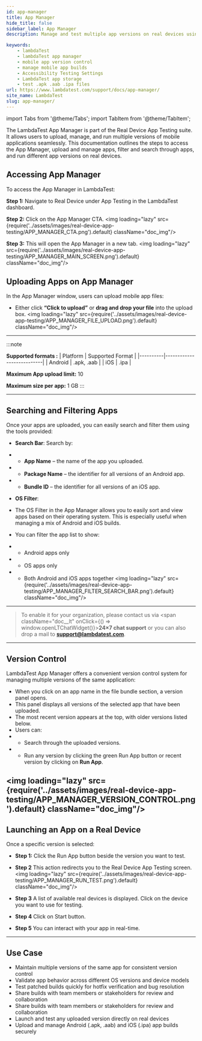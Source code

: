 ```yaml
---
id: app-manager
title: App Manager
hide_title: false
sidebar_label: App Manager
description: Manage and test multiple app versions on real devices using LambdaTest App Manager. Supports .apk, .aab, and .ipa uploads with version control and live testing.

keywords:
    - lambdaTest
    - lambdaTest app manager
    - mobile app version control
    - manage mobile app builds
    - Accessibility Testing Settings
    - LambdaTest app storage
    - test .apk .aab .ipa files
url: https://www.lambdatest.com/support/docs/app-manager/
site_name: LambdaTest
slug: app-manager/
---
```


import Tabs from '@theme/Tabs';
import TabItem from '@theme/TabItem';

<script type="application/ld+json"
      dangerouslySetInnerHTML={{ __html: JSON.stringify({
       "@context": "https://schema.org",
        "@type": "BreadcrumbList",
        "itemListElement": [{
          "@type": "ListItem",
          "position": 1,
          "name": "Home",
          "item": "https://www.lambdatest.com"
        },{
          "@type": "ListItem",
          "position": 2,
          "name": "Support",
          "item": "https://www.lambdatest.com/support/docs/"
        },{
          "@type": "ListItem",
          "position": 3,
          "name": "Accessibility Test Scheduling",
          "item": "https://www.lambdatest.com/support/docs/app-manager/"
        }]
      })
    }}
></script>

The LambdaTest App Manager is part of the Real Device App Testing suite. It allows users to upload, manage, and run multiple versions of mobile applications seamlessly. This documentation outlines the steps to access the App Manager, upload and manage apps, filter and search through apps, and run different app versions on real devices.

## Accessing App Manager
To access the App Manager in LambdaTest:

**Step 1:** Navigate to Real Device under App Testing in the LambdaTest dashboard.


**Step 2:** Click on the App Manager CTA.
<img loading="lazy" src={require('../assets/images/real-device-app-testing/APP_MANAGER_CTA.png').default} className="doc_img"/>

**Step 3:** This will open the App Manager in a new tab. 
<img loading="lazy" src={require('../assets/images/real-device-app-testing/APP_MANAGER_MAIN_SCREEN.png').default} className="doc_img"/>

## Uploading Apps on App Manager

In the App Manager window, users can upload mobile app files:

- Either click **“Click to upload”**  or **drag and drop your file** into the upload box.
<img loading="lazy" src={require('../assets/images/real-device-app-testing/APP_MANAGER_FILE_UPLOAD.png').default} className="doc_img"/>

---
:::note

**Supported formats :**
| Platform | Supported Format |
|----------|---------------------------|
| Android  | .apk, .aab        | 
| iOS      | .ipa | 

**Maximum App upload limit:** 10

**Maximum size per app:** 1 GB
:::

---

## Searching and Filtering Apps
Once your apps are uploaded, you can easily search and filter them using the tools provided:

- **Search Bar**: Search by:

- - **App Name** – the name of the app you uploaded.

- - **Package Name** – the identifier for all versions of an Android app.

- - **Bundle ID** – the identifier for all versions of an iOS app.

- **OS Filter**: 
- The OS Filter in the App Manager allows you to easily sort and view apps based on their operating system. This is especially useful when managing a mix of Android and iOS builds.
- You can filter the app list to show:

- - Android apps only

- - OS apps only

- - Both Android and iOS apps together
<img loading="lazy" src={require('../assets/images/real-device-app-testing/APP_MANAGER_FILTER_SEARCH_BAR.png').default} className="doc_img"/>

---
> To enable it for your organization, please contact us via <span className="doc__lt" onClick={() => window.openLTChatWidget()}>**24×7 chat support**</span> or you can also drop a mail to **support@lambdatest.com**.<br />
---
## Version Control
LambdaTest App Manager offers a convenient version control system for managing multiple versions of the same application:
- When you click on an app name in the file bundle section, a version panel opens.
- This panel displays all versions of the selected app that have been uploaded.
- The most recent version appears at the top, with older versions listed below.
- Users can:
- - Search through the uploaded versions.
- - Run any version by clicking the green Run App button or recent version by clicking on **Run App**.

<img loading="lazy" src={require('../assets/images/real-device-app-testing/APP_MANAGER_VERSION_CONTROL.png').default} className="doc_img"/>
---

## Launching an App on a Real Device  
Once a specific version is selected:

- **Step 1:** Click the Run App button beside the version you want to test.
- **Step 2** This action redirects you to the Real Device App Testing screen.
<img loading="lazy" src={require('../assets/images/real-device-app-testing/APP_MANAGER_RUN_TEST.png').default} className="doc_img"/>

- **Step 3** A list of available real devices is displayed. Click on the device you want to use for testing.
- **Step 4** Click on Start button.
- **Step 5** You can interact with your app in real-time.
---
## Use Case

- Maintain multiple versions of the same app for consistent version control
- Validate app behavior across different OS versions and device models
- Test patched builds quickly for hotfix verification and bug resolution
- Share builds with team members or stakeholders for review and collaboration
- Share builds with team members or stakeholders for review and collaboration
- Launch and test any uploaded version directly on real devices
- Upload and manage Android (.apk, .aab) and iOS (.ipa) app builds securely

